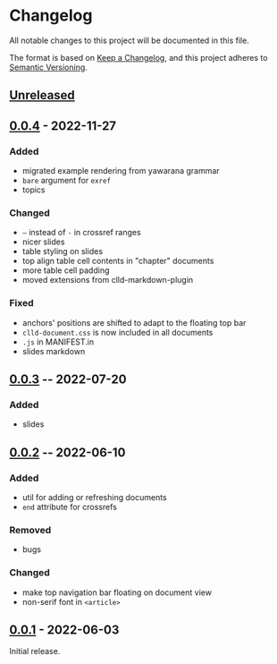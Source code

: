 # Changelog
All notable changes to this project will be documented in this file.

The format is based on [Keep a Changelog](https://keepachangelog.com/en/1.0.0/),
and this project adheres to [Semantic Versioning](https://semver.org/spec/v2.0.0.html).


## [Unreleased]

## [0.0.4] - 2022-11-27

### Added
* migrated example rendering from yawarana grammar
* `bare` argument for `exref`
* topics

### Changed
* `–` instead of `-` in crossref ranges
* nicer slides
* table styling on slides
* top align table cell contents in "chapter" documents
* more table cell padding
* moved extensions from clld-markdown-plugin

### Fixed
* anchors' positions are shifted to adapt to the floating top bar
* `clld-document.css` is now included in all documents
* `.js` in MANIFEST.in
* slides markdown

## [0.0.3] -- 2022-07-20

### Added
* slides

## [0.0.2] -- 2022-06-10

### Added
* util for adding or refreshing documents
* `end` attribute for crossrefs

### Removed
* bugs

### Changed
* make top navigation bar floating on document view
* non-serif font in `<article>`
    
## [0.0.1] - 2022-06-03

Initial release.

[Unreleased]: https://github.com/fmatter/clld-document-plugin/compare/0.0.4...HEAD
[0.0.4]: https://github.com/fmatter/clld-document-plugin/compare/0.0.3...0.0.4
[0.0.3]: https://github.com/fmatter/clld-document-plugin/releases/tag/0.0.3
[0.0.2]: https://github.com/fmatter/clld-document-plugin/releases/tag/0.0.2
[0.0.1]: https://github.com/fmatter/clld-document-plugin/releases/tag/0.0.1

